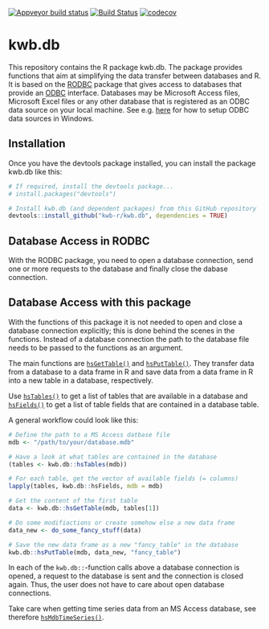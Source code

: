 
<!-- README.md is generated from README.Rmd. Please edit that file -->
[![Appveyor build status](https://ci.appveyor.com/api/projects/status/m70gtm2010x6hnqi/branch/master?svg=true)](https://ci.appveyor.com/project/KWB-R/kwb-db/branch/master) [![Build Status](https://travis-ci.org/KWB-R/kwb.db.svg?branch=master)](https://travis-ci.org/KWB-R/kwb.db) [![codecov](https://codecov.io/github/KWB-R/kwb.db/branch/master/graphs/badge.svg)](https://codecov.io/github/KWB-R/kwb.db) <!-- [![lifecycle](https://img.shields.io/badge/lifecycle-stable-brightgreen.svg)](https://www.tidyverse.org/lifecycle/#stable) -->

kwb.db
======

This repository contains the R package kwb.db. The package provides functions that aim at simplifying the data transfer between databases and R. It is based on the [RODBC](https://cran.r-project.org/web/packages/RODBC/) package that gives access to databases that provide an [ODBC](https://docs.microsoft.com/en-us/sql/odbc/reference/what-is-odbc) interface. Databases may be Microsoft Access files, Microsoft Excel files or any other database that is registered as an ODBC data source on your local machine. See e.g. [here](https://docs.microsoft.com/en-us/sql/odbc/admin/odbc-data-source-administrator) for how to setup ODBC data sources in Windows.

Installation
------------

Once you have the devtools package installed, you can install the package kwb.db like this:

``` r
# If required, install the devtools package...
# install.packages("devtools")

# Install kwb.db (and dependent packages) from this GitHub repository
devtools::install_github("kwb-r/kwb.db", dependencies = TRUE)
```

Database Access in RODBC
------------------------

With the RODBC package, you need to open a database connection, send one or more requests to the database and finally close the dabase connection.

Database Access with this package
---------------------------------

With the functions of this package it is not needed to open and close a database connection explicitly; this is done behind the scenes in the functions. Instead of a database connection the path to the database file needs to be passed to the functions as an argument.

The main functions are [`hsGetTable()`](https://kwb-r.github.io/kwb.db/reference/hsGetTable.html) and [`hsPutTable()`](https://kwb-r.github.io/kwb.db/reference/hsPutTable.html). They transfer data from a database to a data frame in R and save data from a data frame in R into a new table in a database, respectively.

Use [`hsTables()`](https://kwb-r.github.io/kwb.db/reference/hsTables.html) to get a list of tables that are available in a database and [`hsFields()`](https://kwb-r.github.io/kwb.db/reference/hsFields.html) to get a list of table fields that are contained in a database table.

A general workflow could look like this:

``` r
# Define the path to a MS Access datbase file
mdb <- "/path/to/your/database.mdb"

# Have a look at what tables are contained in the database
(tables <- kwb.db::hsTables(mdb))

# For each table, get the vector of available fields (= columns)
lapply(tables, kwb.db::hsFields, mdb = mdb)

# Get the content of the first table
data <- kwb.db::hsGetTable(mdb, tables[1])

# Do some modifiactions or create somehow else a new data frame
data_new <- do_some_fancy_stuff(data)

# Save the new data frame as a new "fancy_table" in the database
kwb.db::hsPutTable(mdb, data_new, "fancy_table")
```

In each of the `kwb.db::`-function calls above a database connection is opened, a request to the database is sent and the connection is closed again. Thus, the user does not have to care about open database connections.

Take care when getting time series data from an MS Access database, see therefore [`hsMdbTimeSeries()`](https://kwb-r.github.io/kwb.db/reference/hsMdbTimeSeries.html).
